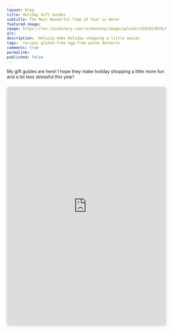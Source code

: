 ```yaml
---
layout: blog
title: Holiday Gift Guides
subtitle: The Most Wonderful Time of Year is Here!
featured-image:
image: https://res.cloudinary.com/rockmonkey/image/upload/v1593813078/Blog/icing_oglhhz.jpg
alt:
description:  Helping make Holiday shopping a little easier
tags:  recipes gluten-free egg-free paleo desserts
comments: true
permalink:
published: false
---
```

My gift guides are here! I hope they make holiday shopping a little more fun and a lot less stressful this year!



<div style="position: relative; width: 100%; height: 0; padding-top: 140.0000%;
 padding-bottom: 48px; box-shadow: 0 2px 8px 0 rgba(63,69,81,0.16); margin-top: 1.6em; margin-bottom: 0.9em; overflow: hidden;
 border-radius: 8px; will-change: transform;">
  <iframe style="position: absolute; width: 100%; height: 100%; top: 0; left: 0; border: none; padding: 0;margin: 0;"
    src="https:&#x2F;&#x2F;www.canva.com&#x2F;design&#x2F;DAENsV7UnhQ&#x2F;view?embed">
  </iframe>
</div>
